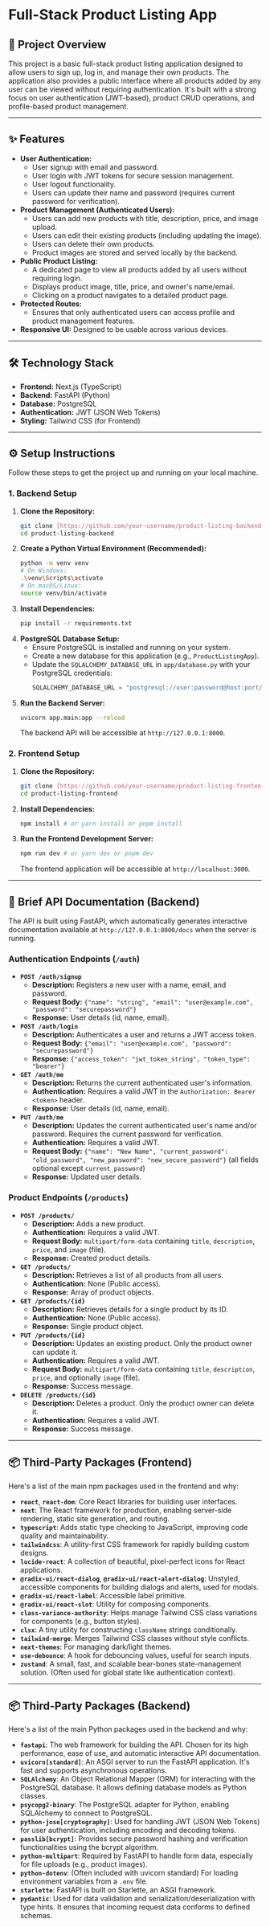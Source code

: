 # Full-Stack Product Listing App

## 🚀 Project Overview

This project is a basic full-stack product listing application designed to allow users to sign up, log in, and manage their own products. The application also provides a public interface where all products added by any user can be viewed without requiring authentication. It's built with a strong focus on user authentication (JWT-based), product CRUD operations, and profile-based product management.

---

## ✨ Features

* **User Authentication:**
    * User signup with email and password.
    * User login with JWT tokens for secure session management.
    * User logout functionality.
    * Users can update their name and password (requires current password for verification).
* **Product Management (Authenticated Users):**
    * Users can add new products with title, description, price, and image upload.
    * Users can edit their existing products (including updating the image).
    * Users can delete their own products.
    * Product images are stored and served locally by the backend.
* **Public Product Listing:**
    * A dedicated page to view all products added by all users without requiring login.
    * Displays product image, title, price, and owner's name/email.
    * Clicking on a product navigates to a detailed product page.
* **Protected Routes:**
    * Ensures that only authenticated users can access profile and product management features.
* **Responsive UI:** Designed to be usable across various devices.

---

## 🛠️ Technology Stack

* **Frontend:** Next.js (TypeScript)
* **Backend:** FastAPI (Python)
* **Database:** PostgreSQL
* **Authentication:** JWT (JSON Web Tokens)
* **Styling:** Tailwind CSS (for Frontend)

---

## ⚙️ Setup Instructions

Follow these steps to get the project up and running on your local machine.

### **1. Backend Setup**

1.  **Clone the Repository:**
    ```bash
    git clone [https://github.com/your-username/product-listing-backend.git](https://github.com/your-username/product-listing-backend.git)
    cd product-listing-backend
    ```
2.  **Create a Python Virtual Environment (Recommended):**
    ```bash
    python -m venv venv
    # On Windows:
    .\venv\Scripts\activate
    # On macOS/Linux:
    source venv/bin/activate
    ```
3.  **Install Dependencies:**
    ```bash
    pip install -r requirements.txt
    ```
4.  **PostgreSQL Database Setup:**
    * Ensure PostgreSQL is installed and running on your system.
    * Create a new database for this application (e.g., `ProductListingApp`).
    * Update the `SQLALCHEMY_DATABASE_URL` in `app/database.py` with your PostgreSQL credentials:
        ```python
        SQLALCHEMY_DATABASE_URL = "postgresql://user:password@host:port/ProductListingApp"
        ```
5.  **Run the Backend Server:**
    ```bash
    uvicorn app.main:app --reload
    ```
    The backend API will be accessible at `http://127.0.0.1:8000`.

### **2. Frontend Setup**

1.  **Clone the Repository:**
    ```bash
    git clone [https://github.com/your-username/product-listing-frontend.git](https://github.com/your-username/product-listing-frontend.git)
    cd product-listing-frontend
    ```
2.  **Install Dependencies:**
    ```bash
    npm install # or yarn install or pnpm install
    ```
3.  **Run the Frontend Development Server:**
    ```bash
    npm run dev # or yarn dev or pnpm dev
    ```
    The frontend application will be accessible at `http://localhost:3000`.

---

## 📄 Brief API Documentation (Backend)

The API is built using FastAPI, which automatically generates interactive documentation available at `http://127.0.0.1:8000/docs` when the server is running.

### **Authentication Endpoints (`/auth`)**

* **`POST /auth/signup`**
    * **Description:** Registers a new user with a name, email, and password.
    * **Request Body:** `{"name": "string", "email": "user@example.com", "password": "securepassword"}`
    * **Response:** User details (id, name, email).
* **`POST /auth/login`**
    * **Description:** Authenticates a user and returns a JWT access token.
    * **Request Body:** `{"email": "user@example.com", "password": "securepassword"}`
    * **Response:** `{"access_token": "jwt_token_string", "token_type": "bearer"}`
* **`GET /auth/me`**
    * **Description:** Returns the current authenticated user's information.
    * **Authentication:** Requires a valid JWT in the `Authorization: Bearer <token>` header.
    * **Response:** User details (id, name, email).
* **`PUT /auth/me`**
    * **Description:** Updates the current authenticated user's name and/or password. Requires the current password for verification.
    * **Authentication:** Requires a valid JWT.
    * **Request Body:** `{"name": "New Name", "current_password": "old_password", "new_password": "new_secure_password"}` (all fields optional except `current_password`)
    * **Response:** Updated user details.

### **Product Endpoints (`/products`)**

* **`POST /products/`**
    * **Description:** Adds a new product.
    * **Authentication:** Requires a valid JWT.
    * **Request Body:** `multipart/form-data` containing `title`, `description`, `price`, and `image` (file).
    * **Response:** Created product details.
* **`GET /products/`**
    * **Description:** Retrieves a list of all products from all users.
    * **Authentication:** None (Public access).
    * **Response:** Array of product objects.
* **`GET /products/{id}`**
    * **Description:** Retrieves details for a single product by its ID.
    * **Authentication:** None (Public access).
    * **Response:** Single product object.
* **`PUT /products/{id}`**
    * **Description:** Updates an existing product. Only the product owner can update it.
    * **Authentication:** Requires a valid JWT.
    * **Request Body:** `multipart/form-data` containing `title`, `description`, `price`, and optionally `image` (file).
    * **Response:** Success message.
* **`DELETE /products/{id}`**
    * **Description:** Deletes a product. Only the product owner can delete it.
    * **Authentication:** Requires a valid JWT.
    * **Response:** Success message.

---

## 📦 Third-Party Packages (Frontend)

Here's a list of the main npm packages used in the frontend and why:

* **`react`**, **`react-dom`**: Core React libraries for building user interfaces.
* **`next`**: The React framework for production, enabling server-side rendering, static site generation, and routing.
* **`typescript`**: Adds static type checking to JavaScript, improving code quality and maintainability.
* **`tailwindcss`**: A utility-first CSS framework for rapidly building custom designs.
* **`lucide-react`**: A collection of beautiful, pixel-perfect icons for React applications.
* **`@radix-ui/react-dialog`**, **`@radix-ui/react-alert-dialog`**: Unstyled, accessible components for building dialogs and alerts, used for modals.
* **`@radix-ui/react-label`**: Accessible label primitive.
* **`@radix-ui/react-slot`**: Utility for composing components.
* **`class-variance-authority`**: Helps manage Tailwind CSS class variations for components (e.g., button styles).
* **`clsx`**: A tiny utility for constructing `className` strings conditionally.
* **`tailwind-merge`**: Merges Tailwind CSS classes without style conflicts.
* **`next-themes`**: For managing dark/light themes.
* **`use-debounce`**: A hook for debouncing values, useful for search inputs.
* **`zustand`**: A small, fast, and scalable bear-bones state-management solution. (Often used for global state like authentication context).

---

## 📦 Third-Party Packages (Backend)

Here's a list of the main Python packages used in the backend and why:

* **`fastapi`**: The web framework for building the API. Chosen for its high performance, ease of use, and automatic interactive API documentation.
* **`uvicorn[standard]`**: An ASGI server to run the FastAPI application. It's fast and supports asynchronous operations.
* **`SQLAlchemy`**: An Object Relational Mapper (ORM) for interacting with the PostgreSQL database. It allows defining database models as Python classes.
* **`psycopg2-binary`**: The PostgreSQL adapter for Python, enabling SQLAlchemy to connect to PostgreSQL.
* **`python-jose[cryptography]`**: Used for handling JWT (JSON Web Tokens) for user authentication, including encoding and decoding tokens.
* **`passlib[bcrypt]`**: Provides secure password hashing and verification functionalities using the bcrypt algorithm.
* **`python-multipart`**: Required by FastAPI to handle form data, especially for file uploads (e.g., product images).
* **`python-dotenv`**: (Often included with uvicorn standard) For loading environment variables from a `.env` file.
* **`starlette`**: FastAPI is built on Starlette, an ASGI framework.
* **`pydantic`**: Used for data validation and serialization/deserialization with type hints. It ensures that incoming request data conforms to defined schemas.
